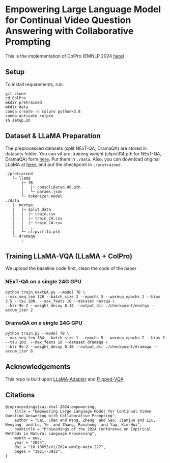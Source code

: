 # Empowering Large Language Model for Continual Video Question Answering with Collaborative Prompting

This is the implementation of ColPro (EMNLP 2024 [here](https://aclanthology.org/2024.emnlp-main.227/))

## Setup
To install requirements, run:
```
git clone
cd ColPro
mkdir pretrained
mkdir data
conda create -n colpro python=3.8
conda activate colpro
sh setup.sh
```

## Dataset & LLaMA Preparation

The preprocessed datasets (split NExT-QA, DramaQA) are stored in datasets folder. You can vit pre-training weight (clipvitl14.pth for NExT-QA, DramaQA) form [here](https://drive.google.com/drive/folders/1XtMZMNW3CRmzvpEVYj29iaUgDFcPUroe?usp=drive_link). Put them in ```./data```. Also, you can download original LLaMA at [here](https://github.com/facebookresearch/llama/tree/llama_v1), and put the checkpoint in ```./pretrained```. 

```
./pretrained
   └─ llama
       |─ 7B
       |   |─ consolidated.00.pth
       |   └─ params.json
       └─ tokenizer.model
./data
   |─ nextqa
   |   |─ split_data
   |   |  |─ train.csv
   |   |  |─ train_CH.csv
   |   |  |─ train_CW.csv
   |   |   ..
   |   └─ clipvitl14.pth
   └─ dramaqa
       :
```

## Training LLaMA-VQA (LLaMA + ColPro)

We upload the baseline code first, clean the code of the paper

### NExT-QA on a single 24G GPU

```
python train_nextQA.py --model 7B \
--max_seq_len 128 --batch_size 2 --epochs 5 --warmup_epochs 2 --bias 3.5 --tau 100. --max_feats 10 --dataset nextqa \
--blr 9e-2 --weight_decay 0.14 --output_dir ./checkpoint/nextqa --accum_iter 2
```

### DramaQA on a single 24G GPU

```
python train.py --model 7B \
--max_seq_len 384 --batch_size 1 --epochs 5 --warmup_epochs 2 --bias 3 --tau 100. --max_feats 10 --dataset dramaqa \
--blr 9e-2 --weight_decay 0.10 --output_dir ./checkpoint/dramaqa --accum_iter 8
```

## Acknowledgements

This repo is built upon [LLaMA-Adapter](https://github.com/OpenGVLab/LLaMA-Adapter) and [Flipped-VQA](https://github.com/mlvlab/Flipped-VQA)

## Citations

```
@inproceedings{cai-etal-2024-empowering,
    title = "Empowering Large Language Model for Continual Video Question Answering with Collaborative Prompting",
    author = "Cai, Chen and Wang, Zheng  and Gao, Jianjun and Liu, Wenyang  and Lu, Ye  and Zhang, Runzhong  and Yap, Kim-Hui",
    booktitle = "Proceedings of the 2024 Conference on Empirical Methods in Natural Language Processing",
    month = nov,
    year = "2024",
    doi = "10.18653/v1/2024.emnlp-main.227",
    pages = "3921--3932",
}
```

